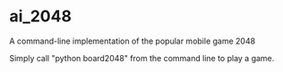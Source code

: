 # ai_2048
A command-line implementation of the popular mobile game 2048

Simply call "python board2048" from the command line to play a game.
